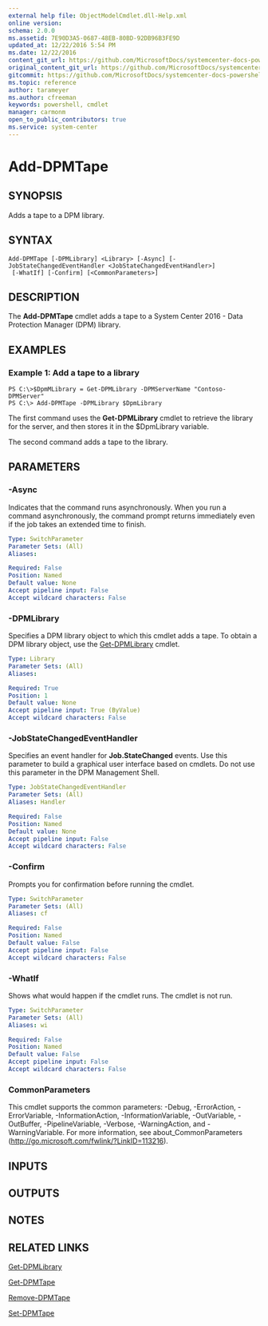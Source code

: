```yaml
---
external help file: ObjectModelCmdlet.dll-Help.xml
online version: 
schema: 2.0.0
ms.assetid: 7E90D3A5-0687-48EB-80BD-92DB96B3FE9D
updated_at: 12/22/2016 5:54 PM
ms.date: 12/22/2016
content_git_url: https://github.com/MicrosoftDocs/systemcenter-docs-powershell/blob/master/systemcenter-cmdlets/SystemCenter2016/DataProtectionManager/vlatest/Add-DPMTape.md
original_content_git_url: https://github.com/MicrosoftDocs/systemcenter-docs-powershell/blob/master/systemcenter-cmdlets/SystemCenter2016/DataProtectionManager/vlatest/Add-DPMTape.md
gitcommit: https://github.com/MicrosoftDocs/systemcenter-docs-powershell/blob/17c3a51bd892aad46c731d9f381f0704b4815004/systemcenter-cmdlets/SystemCenter2016/DataProtectionManager/vlatest/Add-DPMTape.md
ms.topic: reference
author: tarameyer
ms.author: cfreeman
keywords: powershell, cmdlet
manager: carmonm
open_to_public_contributors: true
ms.service: system-center
---
```


# Add-DPMTape

## SYNOPSIS
Adds a tape to a DPM library.

## SYNTAX

```
Add-DPMTape [-DPMLibrary] <Library> [-Async] [-JobStateChangedEventHandler <JobStateChangedEventHandler>]
 [-WhatIf] [-Confirm] [<CommonParameters>]
```

## DESCRIPTION
The **Add-DPMTape** cmdlet adds a tape to a System Center 2016 - Data Protection Manager (DPM) library.

## EXAMPLES

### Example 1: Add a tape to a library
```
PS C:\>$DpmMLibrary = Get-DPMLibrary -DPMServerName "Contoso-DPMServer"
PS C:\> Add-DPMTape -DPMLibrary $DpmLibrary
```

The first command uses the **Get-DPMLibrary** cmdlet to retrieve the library for the server, and then stores it in the $DpmLibrary variable.

The second command adds a tape to the library.

## PARAMETERS

### -Async
Indicates that the command runs asynchronously.
When you run a command asynchronously, the command prompt returns immediately even if the job takes an extended time to finish.

```yaml
Type: SwitchParameter
Parameter Sets: (All)
Aliases: 

Required: False
Position: Named
Default value: None
Accept pipeline input: False
Accept wildcard characters: False
```

### -DPMLibrary
Specifies a DPM library object to which this cmdlet adds a tape.
To obtain a DPM library object, use the [Get-DPMLibrary](./Get-DPMLibrary.md) cmdlet.

```yaml
Type: Library
Parameter Sets: (All)
Aliases: 

Required: True
Position: 1
Default value: None
Accept pipeline input: True (ByValue)
Accept wildcard characters: False
```

### -JobStateChangedEventHandler
Specifies an event handler for **Job.StateChanged** events.
Use this parameter to build a graphical user interface based on cmdlets.
Do not use this parameter in the DPM Management Shell.

```yaml
Type: JobStateChangedEventHandler
Parameter Sets: (All)
Aliases: Handler

Required: False
Position: Named
Default value: None
Accept pipeline input: False
Accept wildcard characters: False
```

### -Confirm
Prompts you for confirmation before running the cmdlet.

```yaml
Type: SwitchParameter
Parameter Sets: (All)
Aliases: cf

Required: False
Position: Named
Default value: False
Accept pipeline input: False
Accept wildcard characters: False
```

### -WhatIf
Shows what would happen if the cmdlet runs.
The cmdlet is not run.

```yaml
Type: SwitchParameter
Parameter Sets: (All)
Aliases: wi

Required: False
Position: Named
Default value: False
Accept pipeline input: False
Accept wildcard characters: False
```

### CommonParameters
This cmdlet supports the common parameters: -Debug, -ErrorAction, -ErrorVariable, -InformationAction, -InformationVariable, -OutVariable, -OutBuffer, -PipelineVariable, -Verbose, -WarningAction, and -WarningVariable. For more information, see about_CommonParameters (http://go.microsoft.com/fwlink/?LinkID=113216).

## INPUTS

## OUTPUTS

## NOTES

## RELATED LINKS

[Get-DPMLibrary](xref:SystemCenter2016/DataProtectionManager/vlatest/Get-DPMLibrary.md)

[Get-DPMTape](xref:SystemCenter2016/DataProtectionManager/vlatest/Get-DPMTape.md)

[Remove-DPMTape](xref:SystemCenter2016/DataProtectionManager/vlatest/Remove-DPMTape.md)

[Set-DPMTape](xref:SystemCenter2016/DataProtectionManager/vlatest/Set-DPMTape.md)
